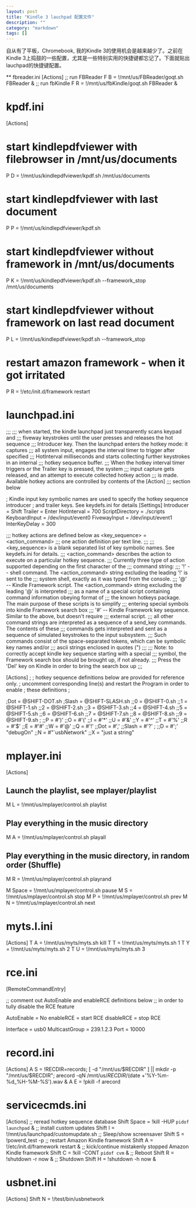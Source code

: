 ```yaml
---
layout: post
title: "Kindle 3 lauchpad 配置文件"
description: ""
category: "markdown"
tags: []
---
```


自从有了平板，Chromebook, 我的Kindle 3的使用机会是越来越少了。之前在Kindle 3上捣鼓的一些配置，尤其是一些特别实用的快捷键都忘记了。下面就贴出lauchpad的快捷键配置。

** fbreader.ini
[Actions]
;; run FBReader
F B = !/mnt/us/FBReader/goqt.sh FBReader &
;; run fbKindle
F R = !/mnt/us/fbKindle/goqt.sh FBReader &

# kpdf.ini
[Actions]
# start kindlepdfviewer with filebrowser in /mnt/us/documents
P D = !/mnt/us/kindlepdfviewer/kpdf.sh /mnt/us/documents
# start kindlepdfviewer with last document
P P = !/mnt/us/kindlepdfviewer/kpdf.sh
# start kindlepdfviewer without framework in /mnt/us/documents
P K = !/mnt/us/kindlepdfviewer/kpdf.sh --framework_stop /mnt/us/documents
# start kindlepdfviewer without framework on last read document
P L = !/mnt/us/kindlepdfviewer/kpdf.sh --framework_stop
# restart amazon framework - when it got irritated
P R = !/etc/init.d/framework restart

# launchpad.ini
;;;
;;; when started, the kindle launchpad just transparently scans keypad and
;;; fiveway keystrokes until the user presses and releases the hot sequence
;;; Introducer key. Then the launchpad enters the hotkey mode: it captures
;;; all system input, engages the interval timer to trigger after specified
;;; HotInterval milliseconds and starts collecting further keystrokes in an internal
;;; hotkey sequence buffer.
;;; When the hotkey interval timer triggers or the Trailer key is pressed, the system
;;; input capture gets released, and an attempt to execute collected hotkey action
;;; is made. Available hotkey actions are controlled by contents of the [Action]
;;; section below

; Kindle input key symbolic names are used to specify the hotkey sequence introducer
; and trailer keys. See keydefs.ini for details
[Settings]
Introducer = Shift
Trailer = Enter
HotInterval = 700
ScriptDirectory = ./scripts
KeyboardInput = /dev/input/event0
FivewayInput = /dev/input/event1
InterKeyDelay = 300

;;; hotkey actions are defined below as <key_sequence> = <action_command>
;;; one action definition per text line.
;;;
;;; <key_sequence> is a blank separated list of key symbolic names. See keydefs.ini for details.
;;; <action_command> describes the action to execute on a particular hotkey sequence.
;;; Currently three type of action supported depending on the first character of the
;;; command string:
;;;  '!' -- shell command. The <action_command> string excluding the leading '!' is sent to the
;;;         system shell, exactly as it was typed from the console.
;;;  '@' -- Kindle Framework script. The <action_command> string excluding the leading '@' is interpreted
;;;         as a name of a special script containing command information obeying format of
;;;         the known hotkeys package. The main purpose of these scripts is to simplify
;;;         entering special symbols into kindle Framework search box
;;;  '#' -- Kindle Framework key sequence. Similar to the above, but doesn't require
;;;         external script.
;;;   all other command strings are interpreted as a sequence of a send_key commands. The contents of these
;;;   commands gets interpreted and sent as a sequence of simulated keystrokes to the input subsystem.
;;;   Such commands consist of the space-separated tokens, which can be symbolic key names and/or
;;;   ascii strings enclosed in quotes (")
;;;
;;;   Note: to correctly accept  kindle key sequence starting with a special
;;;         symbol, the Framework search box should be brought up, if not already.
;;;         Press the 'Del' key on Kindle in order to bring the search box up
;;;

[Actions]
;
; hotkey sequence definitions below are provided for reference only.
; uncomment corresponding line(s) and restart the Program in order to enable
; these definitions
;

;Dot = @SHIFT-DOT.sh
;Slash = @SHIFT-SLASH.sh
;;0 = @SHIFT-0.sh
;;1 = @SHIFT-1.sh
;;2 = @SHIFT-2.sh
;;3 = @SHIFT-3.sh
;;4 = @SHIFT-4.sh
;;5 = @SHIFT-5.sh
;;6 = @SHIFT-6.sh
;;7 = @SHIFT-7.sh
;;8 = @SHIFT-8.sh
;;9 = @SHIFT-9.sh
;
;;P = #')'
;;O = #'('
;;I = #'*'
;;U = #'&'
;;Y = #'^'
;;T = #'%'
;;R = #'$'
;;E = #'#'
;;W = #'@'
;;Q = #'!'
;;Dot = #','
;;Slash = #'?'
;
;;D = #';' "debugOn"
;;N = #"`usbNetwork"
;;X = "just a string"


# mplayer.ini
[Actions]

## Launch the playlist, see mplayer/playlist
M L = !/mnt/us/mplayer/control.sh playlist

## Play everything in the music directory
M A = !/mnt/us/mplayer/control.sh playall

## Play everything in the music directory, in random order (Shuffle)
M R = !/mnt/us/mplayer/control.sh playrand

M Space = !/mnt/us/mplayer/control.sh pause
M S = !/mnt/us/mplayer/control.sh stop
M P = !/mnt/us/mplayer/control.sh prev
M N = !/mnt/us/mplayer/control.sh next

# myts.l.ini
[Actions]
T A = !/mnt/us/myts/myts.sh kill
T T = !/mnt/us/myts/myts.sh 1
T Y = !/mnt/us/myts/myts.sh 2
T U = !/mnt/us/myts/myts.sh 3

# rce.ini
[RemoteCommandEntry]

;; comment out AutoEnable and enableRCE definitions below
;; in order to tully disable the RCE feature

AutoEnable = No
enableRCE = start RCE
disableRCE = stop RCE

Interface = usb0
MulticastGroup = 239.1.2.3
Port = 10000


# record.ini
[Actions]
A S = !RECDIR=records; [ -d "/mnt/us/$RECDIR" ] || mkdir -p "/mnt/us/$RECDIR"; arecord -qN /mnt/us/$RECDIR/$(date +'%Y-%m-%d_%H-%M-%S').wav &
A E = !pkill -f arecord

# servicecmds.ini
[Actions]
;; reread hotkey sequence database
Shift Space = !kill -HUP `pidof launchpad` &
;; install custom updates
Shift I = !/mnt/us/launchpad/customupdate.sh
;; Sleep/show screensaver
Shift S = !powerd_test -p
;; restart Amazon Kindle framework
Shift A = !/etc/init.d/framework restart &
;; kick/continue mistakenly stopped Amazon Kindle framework
Shift C = !kill -CONT `pidof cvm` &
;; Reboot
Shift R = !shutdown -r now &
;; Shutdown
Shift H = !shutdown -h now &



# usbnet.ini
[Actions]
Shift N = !/test/bin/usbnetwork

